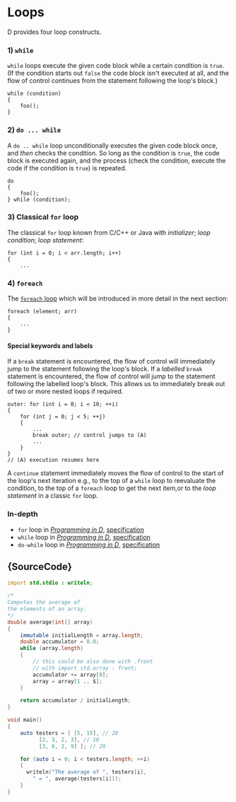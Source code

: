 # Loops

D provides four loop constructs.

### 1) `while`

`while`  loops execute the given code block while a certain condition is `true`.
(If the condition starts out `false` the code block isn't executed at all,
and the flow of control continues from the statement following the loop's block.)

    while (condition)
    {
        foo();
    }

### 2) `do ... while`

A `do .. while` loop unconditionally executes the given code block once,
and _then_ checks the condition.
So long as the condition is `true`, the code block is executed again, and the process
(check the condition, execute the code if the condition is `true`) is repeated.

    do
    {
        foo();
    } while (condition);

### 3) Classical `for` loop

The classical `for` loop known from C/C++ or Java
with _initializer_; _loop condition_; _loop statement_:

    for (int i = 0; i < arr.length; i++)
    {
        ...

### 4) `foreach`

The [`foreach` loop](basics/foreach) which will be introduced in more detail
in the next section:

    foreach (element; arr)
    {
        ...
    }

#### Special keywords and labels

If a `break` statement is encountered, the flow of control will immediately
jump to the statement following the loop's block.
If a _labelled_ `break` statement is encountered, the flow of control will
jump to the statement following the labelled loop's block. This allows us
to immediately break out of two or more nested loops if required.

    outer: for (int i = 0; i < 10; ++i)
    {
        for (int j = 0; j < 5; ++j)
        {
            ...
            break outer; // control jumps to (A)
            ...
        }
    }
    // (A) execution resumes here

A `continue` statement immediately moves the flow of control to the start of the loop's
next iteration e.g., to the top of a `while` loop to reevaluate the condition, to the top of a
`foreach` loop to get the next item,or to the _loop statement_ in a classic `for` loop.


### In-depth

- `for` loop in [_Programming in D_](http://ddili.org/ders/d.en/for.html), [specification](https://dlang.org/spec/statement.html#ForStatement)
- `while` loop in [_Programming in D_](http://ddili.org/ders/d.en/while.html), [specification](https://dlang.org/spec/statement.html#WhileStatement)
- `do-while` loop in [_Programming in D_](http://ddili.org/ders/d.en/do_while.html), [specification](https://dlang.org/spec/statement.html#do-statement)

## {SourceCode}

```d
import std.stdio : writeln;

/*
Computes the average of
the elements of an array.
*/
double average(int[] array)
{
    immutable initialLength = array.length;
    double accumulator = 0.0;
    while (array.length)
    {
        // this could be also done with .front
        // with import std.array : front;
        accumulator += array[0];
        array = array[1 .. $];
    }

    return accumulator / initialLength;
}

void main()
{
    auto testers = [ [5, 15], // 20
          [2, 3, 2, 3], // 10
          [3, 6, 2, 9] ]; // 20

    for (auto i = 0; i < testers.length; ++i)
    {
      writeln("The average of ", testers[i],
        " = ", average(testers[i]));
    }
}
```
